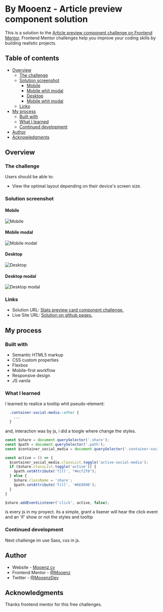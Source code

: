 # By Mooenz  - Article preview component solution

This is a solution to the [Article preview component challenge on Frontend Mentor](https://www.frontendmentor.io/challenges/article-preview-component-dYBN_pYFT). Frontend Mentor challenges help you improve your coding skills by building realistic projects. 

## Table of contents

- [Overview](#overview)
  - [The challenge](#the-challenge)
  - [Solution screenshot](#Solution-screenshot)
    - [Mobile](#Mobile)
    - [Mobile whit modal](#Mobile-modal)
    - [Desktop](#Desktop)
    - [Mobile whit modal](#Desktop-modal)
  - [Links](#links)
- [My process](#my-process)
  - [Built with](#built-with)
  - [What I learned](#what-i-learned)
  - [Continued development](#continued-development)
- [Author](#author)
- [Acknowledgments](#acknowledgments)

## Overview

### The challenge

Users should be able to:

- View the optimal layout depending on their device's screen size.

### Solution screenshot

#### Mobile

![Mobile](./solution-capture/mooenz-mobile-solution.png)

#### Mobile modal

![Mobile modal](./solution-capture/mooenz-mobile-tooltip-solution.png)

#### Desktop

![Desktop](./solution-capture/mooenz-desktop-solution.png)

#### Desktop modal

![Desktop modal](./solution-capture/mooenz-tooltip-desktop-solution.png)

### Links

- Solution URL: [Stats preview card component challenge.](https://www.frontendmentor.io/challenges/article-preview-component-dYBN_pYFT/hub/html-css-js-flexbox-mobile-first-and-responsive-design-8hpxxmqUl)
- Live Site URL: [Solution on github pages.](https://mooenz.github.io/frontend-portafolio/article-preview-component-master/)

## My process

### Built with

- Semantic HTML5 markup
- CSS custom properties
- Flexbox
- Mobile-first workflow
- Responsive design
- JS vanila

### What I learned

I learned to realice a tooltip whit pseudo-element:


```css
  .container-social-media::after {
    ...
  }
```
and, interaction was by js, i did a toogle where change the styles.
```js
const $share = document.querySelector('.share');
const $path = document.querySelector('.path');
const $container_social_media = document.querySelector('.container-social-media')

const active = () => {
  $container_social_media.classList.toggle('active-social-media');
  if ($share.classList.toggle('active')) {
    $path.setAttribute('fill', "#ecf2f8");
  } else {
    $share.className = 'share';
    $path.setAttribute('fill', '#6E8098');
  }
}

$share.addEventListener('click', active, false);
```
is every js in my proyect. its a simple, grant a lisener will hear the click event and an 'if' show or not the styles and tooltip

### Continued development

Next challenge im use Sass, css in js.

## Author

- Website - [Mooenz cv](https://mooenz.github.io/Curriculum-Vitae/)
- Frontend Mentor - [@Mooenz](https://www.frontendmentor.io/profile/Mooenz)
- Twitter - [@MooenzDev](https://www.twitter.com/MooenzDev)

## Acknowledgments

Thanks frontend mentor for this free challenges.